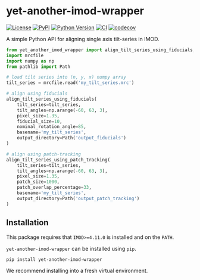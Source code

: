 # yet-another-imod-wrapper

[![License](https://img.shields.io/pypi/l/yet-another-imod-wrapper.svg?color=green)](https://github.com/alisterburt/yet-another-imod-wrapper/raw/main/LICENSE)
[![PyPI](https://img.shields.io/pypi/v/yet-another-imod-wrapper.svg?color=green)](https://pypi.org/project/yet-another-imod-wrapper)
[![Python Version](https://img.shields.io/pypi/pyversions/yet-another-imod-wrapper.svg?color=green)](https://python.org)
[![CI](https://github.com/alisterburt/yet-another-imod-wrapper/actions/workflows/ci.yml/badge.svg)](https://github.com/alisterburt/yet-another-imod-wrapper/actions/workflows/ci.yml)
[![codecov](https://codecov.io/gh/alisterburt/yet-another-imod-wrapper/branch/main/graph/badge.svg)](https://codecov.io/gh/alisterburt/yet-another-imod-wrapper)

A simple Python API for aligning single axis tilt-series in IMOD.

```python
from yet_another_imod_wrapper import align_tilt_series_using_fiducials, align_tilt_series_using_patch_tracking
import mrcfile
import numpy as np
from pathlib import Path

# load tilt series into (n, y, x) numpy array
tilt_series = mrcfile.read('my_tilt_series.mrc')

# align using fiducials
align_tilt_series_using_fiducials(
    tilt_series=tilt_series,
    tilt_angles=np.arange(-60, 63, 3),
    pixel_size=1.35,
    fiducial_size=10,
    nominal_rotation_angle=85,
    basename='my_tilt_series',
    output_directory=Path('output_fiducials')
)

# align using patch-tracking
align_tilt_series_using_patch_tracking(
    tilt_series=tilt_series,
    tilt_angles=np.arange(-60, 63, 3),
    pixel_size=1.35,
    patch_size=1000,
    patch_overlap_percentage=33,
    basename='my_tilt_series',
    output_directory=Path('output_patch_tracking')
)
```


## Installation

This package requires that `IMOD>=4.11.0` is installed and on the `PATH`.

`yet-another-imod-wrapper` can be installed using `pip`. 

```shell
pip install yet-another-imod-wrapper
```

We recommend installing into a fresh virtual environment.
